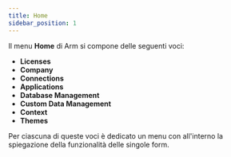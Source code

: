 ```yaml
---
title: Home
sidebar_position: 1
---
```


Il menu **Home** di Arm si compone delle seguenti voci:  

* **Licenses**
* **Company**
* **Connections**
* **Applications**
* **Database Management**
* **Custom Data Management**
* **Context**
* **Themes**

Per ciascuna di queste voci è dedicato un menu con all'interno la spiegazione della funzionalità delle singole form.   